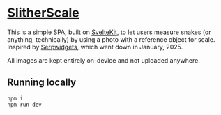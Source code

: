 # [SlitherScale](https://www.slitherscale.com)

This is a simple SPA, built on [SvelteKit](https://svelte.dev), to let users measure snakes (or anything, technically) by using a photo with a reference object for scale. Inspired by [Serpwidgets](https://serpwidgets.com), which went down in January, 2025.

All images are kept entirely on-device and not uploaded anywhere.

## Running locally

```shell
npm i
npm run dev
```
